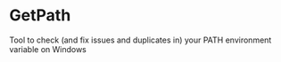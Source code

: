 # GetPath
Tool to check (and fix issues and duplicates in) your PATH environment variable on Windows
